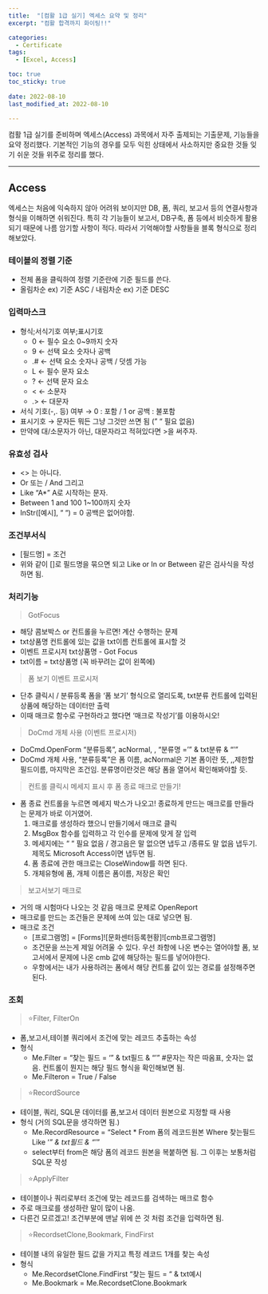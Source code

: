 ```yaml
---
title:  "[컴활 1급 실기] 엑세스 요약 및 정리" 
excerpt: "컴활 합격까지 화이팅!!"

categories:
  - Certificate
tags:
  - [Excel, Access]

toc: true
toc_sticky: true
 
date: 2022-08-10
last_modified_at: 2022-08-10

---
```


컴활 1급 실기를 준비하며 엑세스(Access) 과목에서 자주 출제되는 기출문제, 기능들을 요약 정리했다. 기본적인 기능의 경우를 모두 익힌 상태에서 사소하지만 중요한 것들 잊기 쉬운 것들 위주로 정리를 했다. 

---

## Access

엑세스는 처음에 익숙하지 않아 어려워 보이지만 DB, 폼, 쿼리, 보고서 등의 연결사항과 형식을 이해하면 쉬워진다. 특히 각 기능들이 보고서, DB구축, 폼 등에서 비슷하게 활용되기 때문에 나름 암기할 사항이 적다. 따라서 기억해야할 사항들을 블록 형식으로 정리해보았다. 

### 테이블의 정렬 기준

- 전체 폼을 클릭하여 정렬 기준란에 기준 필드를 쓴다.
- 올림차순 ex)  기준 ASC / 내림차순 ex) 기준 DESC

### 입력마스크

- 형식;서식기호 여부;표시기호
    - 0 ← 필수 요소 0~9까지 숫자
    - 9 ← 선택 요소 숫자나 공백
    - .# ← 선택 요소 숫자나 공백 / 덧셈 가능
    - L ← 필수 문자 요소
    - ? ← 선택 문자 요소
    - < ← 소문자
    - .> ← 대문자
- 서식 기호(-,. 등) 여부 → 0 : 포함 / 1 or 공백 : 불포함
- 표시기호 → 문자든 뭐든 그냥 그것만 쓰면 됨 (” “ 필요 없음)
- 만약에 대/소문자가 아닌,  대문자라고 적혀있다면 >을 써주자.

### 유효성 검사

- <> 는 아니다.
- Or 또는 / And 그리고
- Like “A*”  A로 시작하는 문자.
- Between 1 and 100  1~100까지 숫자
- InStr([예시], “ “) = 0  공백은 없어야함.

### 조건부서식

- [필드명] = 조건
- 위와 같이 []로 필드명을 묶으면 되고 Like or In or Between 같은 검사식을 작성하면 됨.

### 처리기능

> GotFocus

- 해당 콤보박스 or 컨트롤을 누르면! 계산 수행하는 문제
- txt상품명 컨트롤에 있는 값을 txt이름 컨트롤에 표시할 것
- 이벤트 프로시저 txt상품명 - Got Focus
 - txt이름 = txt상품명 (꼭 바꾸려는 값이 왼쪽에)

> 폼 보기 이벤트 프로시저
- 단추 클릭시 / 분류등록 폼을 ‘폼 보기’ 형식으로 열리도록, txt분류 컨트롤에 입력된 상품에 해당하는 데이터만 출력
- 이때 매크로 함수로 구현하라고 했다면 ‘매크로 작성기’를 이용하시오!
    
> DoCmd 개체 사용 (이벤트 프로시저)
    
- DoCmd.OpenForm “분류등록”, acNormal, , “분류명 =’” & txt분류 & “’”
- DoCmd 개체 사용, “분류등록”은 폼 이름, acNormal은 기본 폼이란 뜻,  ,,제한할 필드이름, 마지막은 조건임. 분류명이란것은 해당 폼을 열어서 확인해봐야할 듯.

> 컨트롤 클릭시 메세지 표시 후 폼 종료 매크로 만들기!

- 폼 종료 컨트롤을 누르면 메세지 박스가 나오고! 종료하게 만드는 매크로를 만들라는 문제가 바로 이거였어.
    1. 매크로를 생성하라 했으니 만들기에서 매크로 클릭
    2. MsgBox 함수를 입력하고 각 인수를 문제에 맞게 잘 입력
    3. 메세지에는 “ “ 필요 없음 / 경고음은 말 없으면 냅두고 /종류도 말 없음 냅두기. 제목도 Microsoft Access이면 냅두면 됨. 
    4. 폼 종료에 관한 매크로는 CloseWindow를 하면 된다. 
    5. 개체유형에 폼, 개체 이름은 폼이름, 저장은 확인

> 보고서보기 매크로

- 거의 매 시험마다 나오는 것 같음 매크로 문제로 OpenReport
- 매크로를 만드는 조건들은 문제에 쓰여 있는 대로 넣으면 됨.
- 매크로 조건
    - [프로그램명] = [Forms]![문화센터등록현황]![cmb프로그램명]
    - 조건문을 쓰는게 제일 어려울 수 있다. 우선 좌항에 나온 변수는 열어야할 폼, 보고서에서 문제에 나온 cmb 값에 해당하는 필드를 넣어야한다.
    - 우항에서는 내가 사용하려는 폼에서 해당 컨트롤 값이 있는 경로를 설정해주면 된다.

### 조회

> ⭐Filter, FilterOn

- 폼,보고서,테이블 쿼리에서 조건에 맞는 레코드 추출하는 속성
- 형식
    - Me.Filter = “찾는 필드 = ‘” & txt필드 & “’”  #문자는 작은 따옴표, 숫자는 없음. 컨트롤이 뭔지는 해당 필드 형식을 확인해보면 됨.
    - Me.Filteron = True / False

> ⭐RecordSource

- 테이블, 쿼리, SQL문 데이터를 폼,보고서 데이터 원본으로 지정할 때 사용
- 형식 (거의 SQL문을 생각하면 됨.)
    - Me.RecordResource = “Select * From 폼의 레코드원본 Where 찾는필드 Like ‘*” & txt필드 & “*’”
    - select부터 from은 해당 폼의 레코드 원본을 복붙하면 됨. 그 이후는 보통처럼 SQL문 작성

> ⭐ApplyFilter

- 테이블이나 쿼리로부터 조건에 맞는 레코드를 검색하는 매크로 함수
- 주로 매크로를 생성하란 말이 많이 나옴.
- 다른건 모르겠고! 조건부분에 맨날 위에 쓴 것 처럼 조건을 입력하면 됨.

> ⭐RecordsetClone,Bookmark, FindFirst

- 테이블 내의 유일한 필드 값을 가지고 특정 레코드 1개를 찾는 속성
- 형식
    - Me.RecordsetClone.FindFirst “찾는 필드 = “ & txt예시
    - Me.Bookmark = Me.RecordsetClone.Bookmark